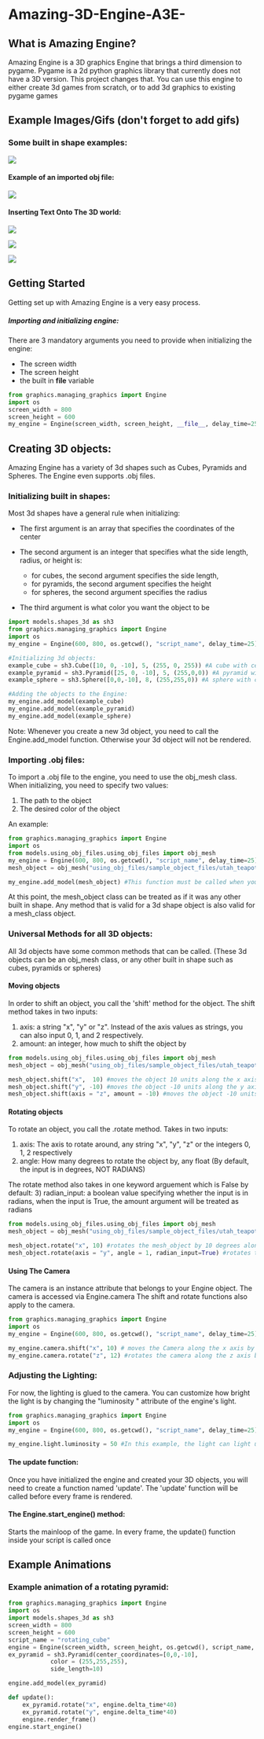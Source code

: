 # Amazing-3D-Engine-A3E-

## What is Amazing Engine?
Amazing Engine is a 3D graphics Engine that brings a third dimension to pygame.
Pygame is a 2d python graphics library that currently does not have a 3D version. This project changes that.
You can use this engine to either create 3d games from scratch, or to add 3d graphics to existing pygame games

## Example Images/Gifs (don't forget to add gifs)


### Some built in shape examples:
![](example_images/example_image_1.PNG)

#### Example of an imported obj file:
![](example_images/utah_teapot_example.PNG)

#### Inserting Text Onto The 3D world:
![](example_images/writing.PNG)

![](example_images/cube_of_cubes_img.PNG)

![](example_images/dna_example.PNG)

## Getting Started
Getting set up with Amazing Engine is a very easy process.
##### Importing and initializing engine:
There are 3 mandatory arguments you need to provide when initializing the engine:
* The screen width
* The screen height
* the built in __file__ variable

```python
from graphics.managing_graphics import Engine
import os
screen_width = 800
screen_height = 600
my_engine = Engine(screen_width, screen_height, __file__, delay_time=25)

```

## Creating 3D objects:
Amazing Engine has a variety of 3d shapes such as Cubes, Pyramids and Spheres. The Engine even supports .obj files.

### Initializing built in shapes:
Most 3d shapes have a general rule when initializing:
* The first argument is an array that specifies the coordinates of the center
* The second argument is an integer that specifies what the side length, radius, or height is:
  * for cubes, the second argument specifies the side length, 
  * for pyramids, the second argument specifies the height 
  * for spheres, the second argument specifies the radius 

* The third argument is what color you want the object to be
```python
import models.shapes_3d as sh3
from graphics.managing_graphics import Engine
import os
my_engine = Engine(600, 800, os.getcwd(), "script_name", delay_time=25) # initializing engine

#Initializing 3d objects:
example_cube = sh3.Cube([10, 0, -10], 5, (255, 0, 255)) #A cube with center at [10, 0, -10] with a side length of 5
example_pyramid = sh3.Pyramid([25, 0, -10], 5, (255,0,0)) #A pyramid with center at [25, 0, -10] with a height of 5
example_sphere = sh3.Sphere([0,0,-10], 8, (255,255,0)) #A sphere with center at [0, 0, -10] with a radius of 5

#Adding the objects to the Engine:
my_engine.add_model(example_cube)
my_engine.add_model(example_pyramid)
my_engine.add_model(example_sphere)
```

Note: Whenever you create a new 3d object, you need to call the Engine.add_model function. Otherwise your 3d object will
not be rendered.

####

### Importing .obj files:

To import a .obj file to the engine, you need to use the obj_mesh class.
When initializing, you need to specify two values:
1) The path to the object
2) The desired color of the object

An example:
```python
from graphics.managing_graphics import Engine
import os
from models.using_obj_files.using_obj_files import obj_mesh
my_engine = Engine(600, 800, os.getcwd(), "script_name", delay_time=25) # initializing engine
mesh_object = obj_mesh("using_obj_files/sample_object_files/utah_teapot.obj", color = (0,255,255))

my_engine.add_model(mesh_object) #This function must be called when you create any 3d object
```


At this point, the mesh_object class can be treated as if it was any other built in shape.
Any method that is valid for a 3d shape object is also valid for a mesh_class object.
 


 
### Universal Methods for all 3D objects:
All 3d objects have some common methods that can be called. (These 3d objects can be an obj_mesh class, or any other
 built in shape such as cubes, pyramids or spheres)

#### Moving objects
In order to shift an object, you call the 'shift' method for the object. The shift method takes in two inputs:
1) axis: a string "x", "y" or "z". Instead of the axis values as strings, you can also input 0, 1, and 2 respectively.
2) amount: an integer, how much to shift the object by

```python
from models.using_obj_files.using_obj_files import obj_mesh
mesh_object = obj_mesh("using_obj_files/sample_object_files/utah_teapot.obj", color = (0,255,255))

mesh_object.shift("x",  10) #moves the object 10 units along the x axis
mesh_object.shift("y", -10) #moves the object -10 units along the y axis
mesh_object.shift(axis = "z", amount = -10) #moves the object -10 units along the z axis

```

#### Rotating objects
To rotate an object, you call the .rotate method. Takes in two inputs:
1) axis: The axis to rotate around, any string "x", "y", "z" or the integers 0, 1, 2 respectively
2) angle: How many degrees to rotate the object by, any float (By default, the input is in degrees, NOT RADIANS)

The rotate method also takes in one keyword arguement which is False by default:
3) radian_input: a boolean value specifying whether the input is in radians, when the input is True, the amount
 argument will be treated as radians
 
```python
from models.using_obj_files.using_obj_files import obj_mesh
mesh_object = obj_mesh("using_obj_files/sample_object_files/utah_teapot.obj", color = (0,255,255))

mesh_object.rotate("x", 10) #rotates the mesh_object by 10 degrees along the x axis
mesh_object.rotate(axis = "y", angle = 1, radian_input=True) #rotates the mesh_object by 1 radian along the y axis
```
 
#### Using The Camera
The camera is an instance attribute that belongs to your Engine object.
The camera is accessed via Engine.camera
The shift and rotate functions also apply to the camera.

```python
from graphics.managing_graphics import Engine
import os
my_engine = Engine(600, 800, os.getcwd(), "script_name", delay_time=25) # initializing engine

my_engine.camera.shift("x", 10) # moves the Camera along the x axis by 20 units
my_engine.camera.rotate("z", 12) #rotates the camera along the z axis by 12 degrees

```

### Adjusting the Lighting:
For now, the lighting is glued to the camera. You can customize how bright the light is by changing the "luminosity
" attribute of the engine's light.
```python
from graphics.managing_graphics import Engine
import os
my_engine = Engine(600, 800, os.getcwd(), "script_name", delay_time=25) # initializing engine

my_engine.light.luminosity = 50 #In this example, the light can light up to 50 units around itself
```

#### The update function:
Once you have initialized the engine and created your 3D objects, you will need to create a function named 'update'.
The 'update' function will be called before every frame is rendered. 

#### The Engine.start_engine() method:
Starts the mainloop of the game. In every frame, the update() function inside your script is called once


## Example Animations

### Example animation of a rotating pyramid:
```python
from graphics.managing_graphics import Engine
import os
import models.shapes_3d as sh3
screen_width = 800
screen_height = 600
script_name = "rotating_cube"
engine = Engine(screen_width, screen_height, os.getcwd(), script_name, delay_time=25)
ex_pyramid = sh3.Pyramid(center_coordinates=[0,0,-10],
            color = (255,255,255),
            side_length=10)

engine.add_model(ex_pyramid)

def update():
    ex_pyramid.rotate("x", engine.delta_time*40)
    ex_pyramid.rotate("y", engine.delta_time*40)
    engine.render_frame()
engine.start_engine()

```



